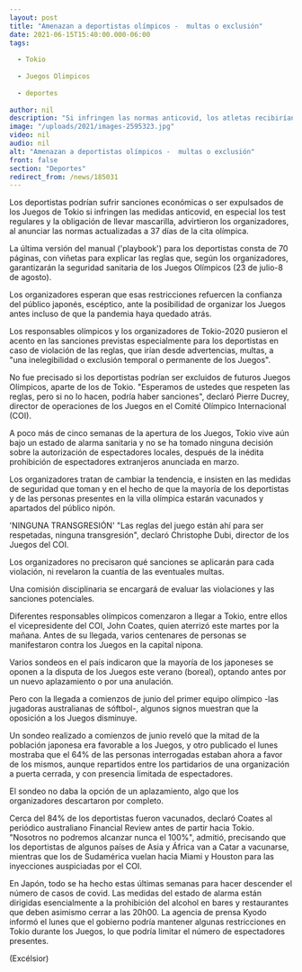```yaml
---
layout: post
title: "Amenazan a deportistas olímpicos -  multas o exclusión"
date: 2021-06-15T15:40:00.000-06:00
tags:
  
  - Tokio
  
  - Juegos Olimpicos
  
  - deportes
  
author: nil
description: "Si infringen las normas anticovid, los atletas recibirían sanciones, establecieron los organizadores de los Juegos Olímpicos de Tokio"
image: "/uploads/2021/images-2595323.jpg"
video: nil
audio: nil
alt: "Amenazan a deportistas olímpicos -  multas o exclusión"
front: false
section: "Deportes"
redirect_from: /news/185031
---
```


Los deportistas podrían sufrir sanciones económicas o ser expulsados de los Juegos de Tokio si infringen las medidas anticovid, en especial los test regulares y la obligación de llevar mascarilla, advirtieron los organizadores, al anunciar las normas actualizadas a 37 días de la cita olímpica.

La última versión del manual ('playbook') para los deportistas consta de 70 páginas, con viñetas para explicar las reglas que, según los organizadores, garantizarán la seguridad sanitaria de los Juegos Olímpicos (23 de julio-8 de agosto).

Los organizadores esperan que esas restricciones refuercen la confianza del público japonés, escéptico, ante la posibilidad de organizar los Juegos antes incluso de que la pandemia haya quedado atrás.

Los responsables olímpicos y los organizadores de Tokio-2020 pusieron el acento en las sanciones previstas especialmente para los deportistas en caso de violación de las reglas, que irían desde advertencias, multas, a "una inelegibilidad o exclusión temporal o permanente de los Juegos".

No fue precisado si los deportistas podrían ser excluidos de futuros Juegos Olímpicos, aparte de los de Tokio. "Esperamos de ustedes que respeten las reglas, pero si no lo hacen, podría haber sanciones", declaró Pierre Ducrey, director de operaciones de los Juegos en el Comité Olímpico Internacional (COI).

A poco más de cinco semanas de la apertura de los Juegos, Tokio vive aún bajo un estado de alarma sanitaria y no se ha tomado ninguna decisión sobre la autorización de espectadores locales, después de la inédita prohibición de espectadores extranjeros anunciada en marzo.

Los organizadores tratan de cambiar la tendencia, e insisten en las medidas de seguridad que toman y en el hecho de que la mayoría de los deportistas y de las personas presentes en la villa olímpica estarán vacunados y apartados del público nipón.

'NINGUNA TRANSGRESIÓN'
"Las reglas del juego están ahí para ser respetadas, ninguna transgresión", declaró Christophe Dubi, director de los Juegos del COI.

Los organizadores no precisaron qué sanciones se aplicarán para cada violación, ni revelaron la cuantía de las eventuales multas.

Una comisión disciplinaria se encargará de evaluar las violaciones y las sanciones potenciales.

Diferentes responsables olímpicos comenzaron a llegar a Tokio, entre ellos el vicepresidente del COI, John Coates, quien aterrizó este martes por la mañana. Antes de su llegada, varios centenares de personas se manifestaron contra los Juegos en la capital nipona.

Varios sondeos en el país indicaron que la mayoría de los japoneses se oponen a la disputa de los Juegos este verano (boreal), optando antes por un nuevo aplazamiento o por una anulación.

Pero con la llegada a comienzos de junio del primer equipo olímpico -las jugadoras australianas de sóftbol-, algunos signos muestran que la oposición a los Juegos disminuye.

Un sondeo realizado a comienzos de junio reveló que la mitad de la población japonesa era favorable a los Juegos, y otro publicado el lunes mostraba que el 64% de las personas interrogadas estaban ahora a favor de los mismos, aunque repartidos entre los partidarios de una organización a puerta cerrada, y con presencia limitada de espectadores.

El sondeo no daba la opción de un aplazamiento, algo que los organizadores descartaron por completo.

Cerca del 84% de los deportistas fueron vacunados, declaró Coates al periódico australiano Financial Review antes de partir hacia Tokio. "Nosotros no podremos alcanzar nunca el 100%", admitió, precisando que los deportistas de algunos países de Asia y África van a Catar a vacunarse, mientras que los de Sudamérica vuelan hacia Miami y Houston para las inyecciones auspiciadas por el COI.

En Japón, todo se ha hecho estas últimas semanas para hacer descender el número de casos de covid. Las medidas del estado de alarma están dirigidas esencialmente a la prohibición del alcohol en bares y restaurantes que deben asimismo cerrar a las 20h00. La agencia de prensa Kyodo informó el lunes que el gobierno podría mantener algunas restricciones en Tokio durante los Juegos, lo que podría limitar el número de espectadores presentes.

(Excélsior)